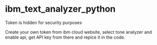 # ibm_text_analyzer_python

Token is hidden for security purposes

Create your own token from ibm cloud website, select tone analyzer and enable api, get API key from there and replce it in the code.

